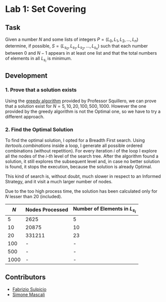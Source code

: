 # Lab 1: Set Covering

## Task
Given a number $N$ and some lists of integers $P = (L_0, L_1, L_2, ..., L_n)$ determine, if possible, $S = (L_{s_0}, L_{s_1}, L_{s_2}, ..., L_{s_n})$ such that each number between $0$ and $N-1$ appears in at least one list and that the total numbers of elements in all $L_{s_i}$ is minimum.

## Development

### 1. Prove that a solution exists
Using the [greedy algorithm](https://github.com/squillero/computational-intelligence/blob/master/2022-23/lab1_set-covering.ipynb) provided by Professor Squillero, we can prove that a solution exist for $N = 5, 10, 20, 100, 500, 1000$. However the one provided by the greedy algorithm is not the Optimal one, so we have to try a different approach.

### 2. Find the Optimal Solution
To find the optimal solution, I opted for a Breadth First search.
Using _itertools.combinations_ inside a loop, I generate all possible ordered combinations (without repetition).
For every iteration _i_ of the loop I explore all the nodes of the _i-th_ level of the search tree.
After the algorithm found a solution, it still explores the subsequent level and, in case no better solution is found, it stops the execution, because the solution is already Optimal.

This kind of search is, without doubt, much slower in respect to an Informed Strategy, and it visit a much larger number of nodes.

Due to the too high process time, the solution has been calculated only for $N$ lesser than 20 (included).

|$N$|Nodes Processed|Number of Elements in $L_{s_i}$ |
|---|---|---|
|5|2625|5|
|10|20875|10|
|20|331211|23|
|100|-|-|
|500|-|-|
|1000|-|-|

## Contributors

- [Fabrizio Sulpicio](https://github.com/Xiusss)
- [Simone Mascali](https://github.com/vmask25)
